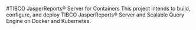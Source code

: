 #TIBCO JasperReports® Server for Containers
This project intends to build, configure, and deploy TIBCO JasperReports® Server and Scalable Query Engine on Docker and Kubernetes.